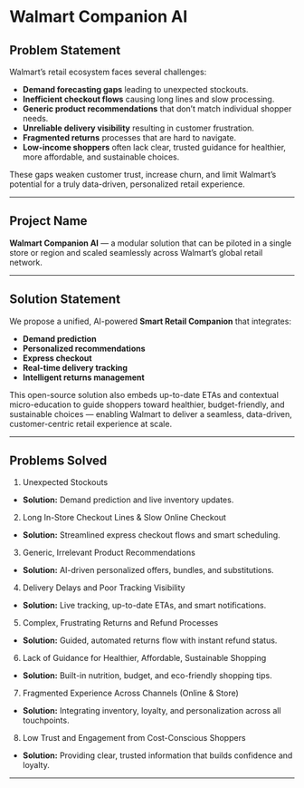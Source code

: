 # Walmart Companion AI

## Problem Statement

Walmart’s retail ecosystem faces several challenges:
- **Demand forecasting gaps** leading to unexpected stockouts.
- **Inefficient checkout flows** causing long lines and slow processing.
- **Generic product recommendations** that don’t match individual shopper needs.
- **Unreliable delivery visibility** resulting in customer frustration.
- **Fragmented returns** processes that are hard to navigate.
- **Low-income shoppers** often lack clear, trusted guidance for healthier, more affordable, and sustainable choices.

These gaps weaken customer trust, increase churn, and limit Walmart’s potential for a truly data-driven, personalized retail experience.

---

## Project Name

**Walmart Companion AI** — a modular solution that can be piloted in a single store or region and scaled seamlessly across Walmart’s global retail network.

---

## Solution Statement

We propose a unified, AI-powered **Smart Retail Companion** that integrates:
- **Demand prediction**
- **Personalized recommendations**
- **Express checkout**
- **Real-time delivery tracking**
- **Intelligent returns management**

This open-source solution also embeds up-to-date ETAs and contextual micro-education to guide shoppers toward healthier, budget-friendly, and sustainable choices — enabling Walmart to deliver a seamless, data-driven, customer-centric retail experience at scale.

---

## Problems Solved

1. Unexpected Stockouts
- **Solution:** Demand prediction and live inventory updates.
2. Long In-Store Checkout Lines & Slow Online Checkout
- **Solution:** Streamlined express checkout flows and smart scheduling.
3. Generic, Irrelevant Product Recommendations
- **Solution:** AI-driven personalized offers, bundles, and substitutions.
4. Delivery Delays and Poor Tracking Visibility
- **Solution:** Live tracking, up-to-date ETAs, and smart notifications.
5. Complex, Frustrating Returns and Refund Processes
- **Solution:** Guided, automated returns flow with instant refund status.
6. Lack of Guidance for Healthier, Affordable, Sustainable Shopping
- **Solution:** Built-in nutrition, budget, and eco-friendly shopping tips.
7. Fragmented Experience Across Channels (Online & Store)
- **Solution:** Integrating inventory, loyalty, and personalization across all touchpoints.
8. Low Trust and Engagement from Cost-Conscious Shoppers
- **Solution:** Providing clear, trusted information that builds confidence and loyalty.

---
